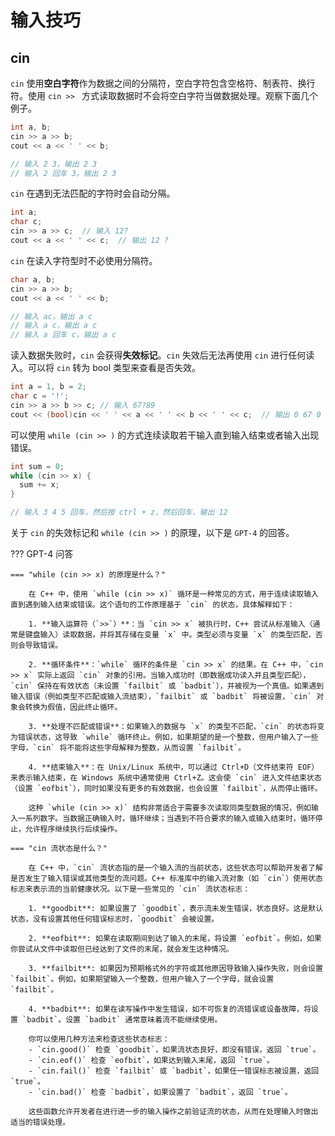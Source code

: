 # 输入技巧

## cin

`cin` 使用**空白字符**作为数据之间的分隔符，空白字符包含空格符、制表符、换行符。使用 `cin >> ` 方式读取数据时不会将空白字符当做数据处理。观察下面几个例子。

```cpp
int a, b;
cin >> a >> b;
cout << a << ' ' << b;

// 输入 2 3，输出 2 3
// 输入 2 回车 3，输出 2 3
```

`cin` 在遇到无法匹配的字符时会自动分隔。

```cpp
int a;
char c;
cin >> a >> c;  // 输入 12?
cout << a << ' ' << c;  // 输出 12 ?
```

`cin` 在读入字符型时不必使用分隔符。

```cpp
char a, b;
cin >> a >> b;
cout << a << ' ' << b;

// 输入 ac，输出 a c
// 输入 a c，输出 a c
// 输入 a 回车 c，输出 a c
```

读入数据失败时，`cin` 会获得**失效标记**。`cin` 失效后无法再使用 `cin` 进行任何读入。可以将 `cin` 转为 bool 类型来查看是否失效。

```cpp
int a = 1, b = 2;
char c = '!';
cin >> a >> b >> c; // 输入 67?89
cout << (bool)cin << ' ' << a << ' ' << b << ' ' << c;  // 输出 0 67 0 !
```

可以使用 `while (cin >> )` 的方式连续读取若干输入直到输入结束或者输入出现错误。

```cpp
int sum = 0;
while (cin >> x) {
  sum += x;
}

// 输入 3 4 5 回车，然后按 ctrl + z，然后回车，输出 12
```

关于 `cin` 的失效标记和 `while (cin >> )` 的原理，以下是 `GPT-4` 的回答。

??? GPT-4 问答

    === "while (cin >> x) 的原理是什么？"

        在 C++ 中，使用 `while (cin >> x)` 循环是一种常见的方式，用于连续读取输入直到遇到输入结束或错误。这个语句的工作原理基于 `cin` 的状态，具体解释如下：

        1. **输入运算符（`>>`）**：当 `cin >> x` 被执行时，C++ 尝试从标准输入（通常是键盘输入）读取数据，并将其存储在变量 `x` 中。类型必须与变量 `x` 的类型匹配，否则会导致错误。

        2. **循环条件**：`while` 循环的条件是 `cin >> x` 的结果。在 C++ 中，`cin >> x` 实际上返回 `cin` 对象的引用。当输入成功时（即数据成功读入并且类型匹配），`cin` 保持在有效状态（未设置 `failbit` 或 `badbit`），并被视为一个真值。如果遇到输入错误（例如类型不匹配或输入流结束），`failbit` 或 `badbit` 将被设置，`cin` 对象会转换为假值，因此终止循环。

        3. **处理不匹配或错误**：如果输入的数据与 `x` 的类型不匹配，`cin` 的状态将变为错误状态，这导致 `while` 循环终止。例如，如果期望的是一个整数，但用户输入了一些字母，`cin` 将不能将这些字母解释为整数，从而设置 `failbit`。

        4. **结束输入**：在 Unix/Linux 系统中，可以通过 Ctrl+D（文件结束符 EOF）来表示输入结束，在 Windows 系统中通常使用 Ctrl+Z。这会使 `cin` 进入文件结束状态（设置 `eofbit`），同时如果没有更多的有效数据，也会设置 `failbit`，从而停止循环。

        这种 `while (cin >> x)` 结构非常适合于需要多次读取同类型数据的情况，例如输入一系列数字。当数据正确输入时，循环继续；当遇到不符合要求的输入或输入结束时，循环停止，允许程序继续执行后续操作。

    === "cin 流状态是什么？"

        在 C++ 中，`cin` 流状态指的是一个输入流的当前状态，这些状态可以帮助开发者了解是否发生了输入错误或其他类型的流问题。C++ 标准库中的输入流对象（如 `cin`）使用状态标志来表示流的当前健康状况。以下是一些常见的 `cin` 流状态标志：

        1. **goodbit**: 如果设置了 `goodbit`，表示流未发生错误，状态良好。这是默认状态，没有设置其他任何错误标志时，`goodbit` 会被设置。

        2. **eofbit**: 如果在读取期间到达了输入的末尾，将设置 `eofbit`。例如，如果你尝试从文件中读取但已经达到了文件的末尾，就会发生这种情况。

        3. **failbit**: 如果因为预期格式外的字符或其他原因导致输入操作失败，则会设置 `failbit`。例如，如果期望输入一个整数，但用户输入了一个字母，就会设置 `failbit`。

        4. **badbit**: 如果在读写操作中发生错误，如不可恢复的流错误或设备故障，将设置 `badbit`。设置 `badbit` 通常意味着流不能继续使用。

        你可以使用几种方法来检查这些状态标志：
        - `cin.good()` 检查 `goodbit`，如果流状态良好，即没有错误，返回 `true`。
        - `cin.eof()` 检查 `eofbit`，如果达到输入末尾，返回 `true`。
        - `cin.fail()` 检查 `failbit` 或 `badbit`，如果任一错误标志被设置，返回 `true`。
        - `cin.bad()` 检查 `badbit`，如果设置了 `badbit`，返回 `true`。

        这些函数允许开发者在进行进一步的输入操作之前验证流的状态，从而在处理输入时做出适当的错误处理。
